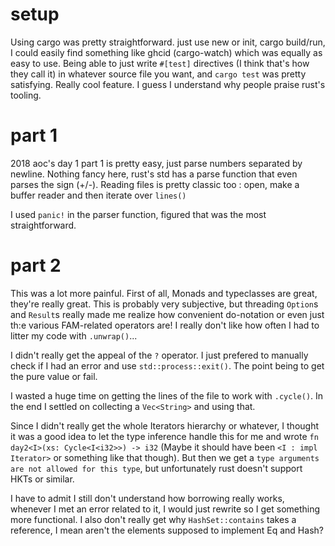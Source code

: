 # setup
Using cargo was pretty straightforward. just use new or init, cargo build/run, I could easily find something like ghcid (cargo-watch) which was equally as easy to use.
Being able to just write `#[test]` directives (I think that's how they call it) in whatever source file you want, and `cargo test` was pretty satisfying. Really cool feature.
I guess I understand why people praise rust's tooling.

# part 1
2018 aoc's day 1 part 1 is pretty easy, just parse numbers separated by newline.
Nothing fancy here, rust's std has a parse function that even parses the sign (+/-).
Reading files is pretty classic too : open, make a buffer reader and then iterate over `lines()`

I used `panic!` in the parser function, figured that was the most straightforward.

# part 2

This was a lot more painful. First of all, Monads and typeclasses are great, they're really great. This is probably very subjective, but threading `Option`s and `Result`s really made me realize how convenient do-notation or even just th:e various FAM-related operators are! I really don't like how often I had to litter my code with `.unwrap()`...

I didn't really get the appeal of the `?` operator. I just prefered to manually check if I had an error and use `std::process::exit()`. The point being to get the pure value or fail.

I wasted a huge time on getting the lines of the file to work with `.cycle()`. In the end I settled on collecting a `Vec<String>` and using that.

Since I didn't really get the whole Iterators hierarchy or whatever, I thought it was a good idea to let the type inference handle this for me and wrote `fn day2<I>(xs: Cycle<I<i32>>) -> i32` (Maybe it should have been `<I : impl Iterator>` or something like that though). But then we get a `type arguments are not allowed for this type`, but unfortunately rust doesn't support HKTs or similar.

I have to admit I still don't understand how borrowing really works, whenever I met an error related to it, I would just rewrite so I get something more functional. I also don't really get why `HashSet::contains` takes a reference, I mean aren't the elements supposed to implement Eq and Hash?
